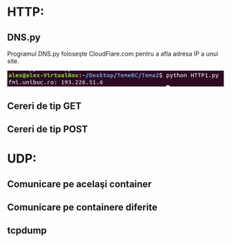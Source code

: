 # HTTP:
## DNS.py
Programul DNS.py foloseşte CloudFlare.com pentru a afla adresa IP a unui site.

![](http/http1console.PNG)

## Cereri de tip **GET**

## Cereri de tip **POST**

# UDP:
## Comunicare pe acelaşi container

## Comunicare pe containere diferite

## tcpdump
